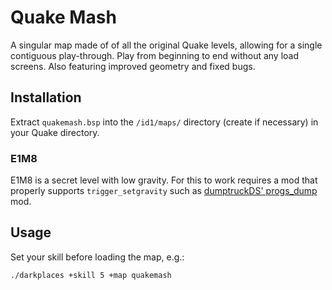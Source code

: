 # Quake Mash

A singular map made of of all the original Quake levels, allowing for a single contiguous play-through. Play from beginning to end without any load screens. Also featuring improved geometry and fixed bugs.

## Installation ##

Extract `quakemash.bsp` into the `/id1/maps/` directory (create if necessary) in your Quake directory.

### E1M8 ###

E1M8 is a secret level with low gravity. For this to work requires a mod that properly supports `trigger_setgravity` such as [dumptruckDS' progs_dump](http://www.quaketastic.com/files/single_player/mods/progs_dump_devkit_v112.zip) mod.

## Usage ##

Set your skill before loading the map, e.g.:

```
./darkplaces +skill 5 +map quakemash
```

